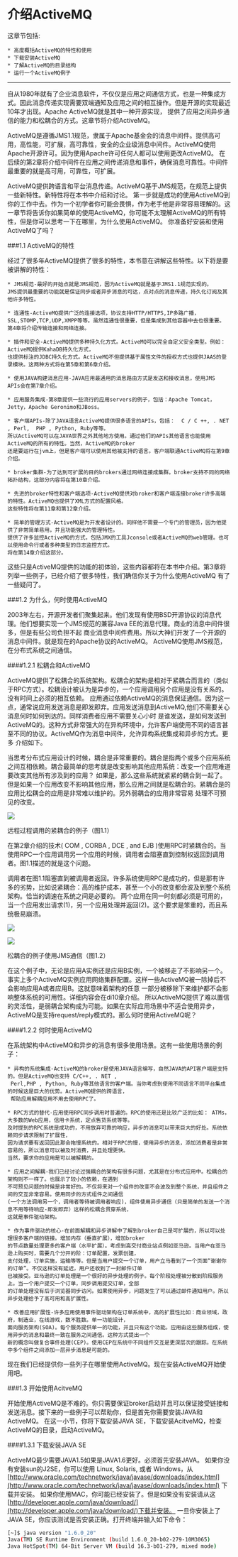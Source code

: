 介绍ActiveMQ
===========================
这章节包括:

    * 高度概括ActiveMQ的特性和使用
    * 下载安装ActiveMQ
    * 了解ActiveMQ的目录结构
    * 运行一个ActiveMQ例子

****

自从1980年就有了企业消息软件，不仅仅是应用之间通信方式，也是一种集成方式。因此消息传递实现需要双端通知及应用之间的相互操作。但是开源的实现最近10年才出现。Apache ActiveMQ就是其中一种开源实现，
提供了应用之间异步通信的能力和松耦合的方式。这章节将介绍ActiveMQ。

ActiveMQ是遵循JMS1.1规范，隶属于Apache基金会的消息中间件。提供高可用，高性能，可扩展，高可靠性，安全的企业级消息中间件。ActiveMQ使用Apache开源许可。因为使用Apache许可任何人都可以使用更改ActiveMQ。
在后续的第2章将介绍中间件在应用之间传递消息和事件，确保消息可靠性。中间件最重要的就是高可用，可靠性，可扩展。

ActiveMQ提供跨语言和平台消息传递。ActiveMQ基于JMS规范，在规范上提供一些新特性。新特性将在本书中介绍和讨论。
第一步就是成功的使用ActiveMQ到你的工作中去。作为一个初学者你可能会畏惧，作为老手他是非常容易理解的。这一章节将告诉你如果简单的使用ActiveMQ，你可能不太理解ActiveMQ的所有特性，但是你可以思考一下在哪里，为什么使用ActiveMQ。
你准备好安装和使用ActiveMQ了吗？

###1.1 ActiveMQ的特性

经过了很多年ActiveMQ提供了很多的特性，本书意在讲解这些特性。以下将是要被讲解的特性：

    * JMS规范-最好的开始点就是JMS规范，因为ActiveMQ就是基于JMS1.1规范实现的。
    JMS提供最重要的功能就是保证同步或者异步消息的可达，点对点的消息传递，持久化订阅及其他许多特性。

    * 连通性-ActiveMQ提供广泛的连接选项，协议支持HTTP/HTTPS,IP多路广播，
    SSL,STOMP,TCP,UDP,XMPP等等。虽然连通性很重要，但是集成到其他容器中去也很重要。
    第4章将介绍传输连接和网络连接。

    * 插件和安全-ActiveMQ提供多种持久化方式。ActiveMQ可以完全自定义安全类型。例如：ActiveMQ提供KahaDB持久化方式，
    也提供标注的JDBC持久化方式。ActiveMQ不但提供基于属性文件的授权方式也提供JAAS的登录模块。这两种方式将在第5章和第6章介绍。

    * 使用JAVA构建消息应用-JAVA应用最通用的消息路由方式是发送和接收消息，使用JMS APIs会在第7章介绍。

    * 应用服务集成-第8章提供一些流行的应用servers的例子，包括：Apache Tomcat，Jetty，Apache Geronimo和JBoss。

    * 客户端APIs-除了JAVA语言ActiveMQ提供很多语言的APIs，包括：  C / C ++, . NET , Perl,  PHP , Python, Ruby等等。
    所以ActiveMQ可以在JAVA世界之外其他地方使用。通过他们的APIs其他语言也能使用ActiveMQ的所有的特性。当然，ActiveMQ的broker
    还是要运行在jvm上，但是客户端可以使用其他被支持的语言。客户端联通ActiveMQ将在第9章介绍。

    * broker集群-为了达到可扩展的目的brokers通过网络连接成集群。broker支持不同的网络拓扑结构，这部分内容将在第10章介绍。

    * 先进的broker特性和客户端选项-ActiveMQ提供对broker和客户端连接broker许多高端的特性。ActiveMQ也提供了XML方式的配置风格。
    这些特性将在第11章和第12章介绍。

    * 简单的管理方式-ActiveMQ是为开发者设计的。同样他不需要一个专门的管理员，因为他提供了非常简单易用，并且功能强大的管理特性。
    提供了许多监控ActiveMQ的方式，包括JMX的工具Jconsole或者ActiveMQ的web管理。也可以使用命令行或者多种类型的日志监控方式。
    将在第14章介绍这部分。

这些只是ActiveMQ提供的功能的初体验，这些内容都将在本书中介绍。第3章将列举一些例子，已经介绍了很多特性，我们确信你关于为什么使用ActiveMQ
有了一些疑问了。

###1.2 为什么，何时使用ActiveMQ

2003年左右，开源开发者们聚集起来。他们发现有使用BSD开源协议的消息代理。他们想要实现一个JMS规范的兼容Java EE的消息代理。商业的消息中间件很多，但是有些公司负担不起
商业消息中间件费用。所以大神们开发了一个开源的消息中间件。就是现在的Apache协议的ActiveMQ。
ActiveMQ使用JMS规范，在分布式系统之间通信。

####1.2.1 松耦合和ActiveMQ

ActiveMQ提供了松耦合的系统架构。松耦合的架构是相对于紧耦合而言的（类似于RPC方式）。松耦设计被认为是异步的，一个应用调用另个应用是没有关系的。没有时间上必须的相互依赖。
应用通过依赖ActiveMQ的消息保证通信。因为这一点，通常说应用发送消息是即发即弃。应用发送消息到ActiveMQ,他们不需要关心消息何时如何到达的。同样消费者应用不需要关心小时
是谁发送，是如何发送到ActiveMQ的。这种方式非常强大的在异构环境中，允许客户端使用不同的语言甚至不同的协议。ActiveMQ作为消息中间件，允许异构系统集成和异步的方式。更多
介绍如下。

当思考分布式应用设计的时候，耦合是非常重要的。耦合是指两个或多个应用系统之间互相依赖。耦合最简单的思考就是改变影响其他应用系统：改变一个应用难道要改变其他所有涉及到的应用？
如果是，那么这些系统就紧紧的耦合到一起了。但是如果一个应用改变不影响其他应用，那么应用之间就是松耦合的。紧耦合是的应用比松耦合的应用是非常难以维护的。另外弱耦合的应用非常容易
处理不可预见的改变。

![](https://github.com/zhaoguangnan/activemq-in-action-translate/blob/master/images/coupled.png)

远程过程调用的紧耦合的例子（图1.1）

在第2章介绍的技术( COM ,  CORBA ,  DCE , and  EJB )使用RPC时紧耦合的。当使用RPC一个应用调用另一个应用的时候，调用者会阻塞直到控制权返回到调用者。图1.1描述的就是这个问题。

调用者在图1.1阻塞直到被调用者返回。许多系统使用RPC是成功的，但是那有许多的劣势，比如说紧耦合：高的维护成本，甚至一个小的改变都会波及到整个系统架构。恰当的调速在系统之间是必要的。
两个应用在同一时刻都必须是可用的，当一个应用发出请求(1)，另一个应用处理并返回(2)。这个要求是笨重的，而且系统极易崩溃。

![](https://github.com/zhaoguangnan/activemq-in-action-translate/blob/master/images/loosely-coupled-recive.png)

![](https://github.com/zhaoguangnan/activemq-in-action-translate/blob/master/images/loosely-coupled-send.png)

松耦合的例子使用JMS通信（图1.2）

在这个例子中，无论是应用A实例还是应用B实例，一个被移走了不影响另一个。事实上多个ActiveMQ实例应用网络集群配置。这样一些ActiveMQ被一除掉后不会影响应用A或者应用B。这就意味着架构的任意
一部分被移除下来维护都不会影响整体系统的可用性。详细内容会在di10章介绍。
所以ActiveMQ提供了难以置信的灵活性，是弱耦合架构成为可能。如果在实际应用场景中不适合使用异步，ActiveMQ是支持request/reply模式的。那么何时使用ActiveMQ呢？

####1.2.2 何时使用ActiveMQ

在系统架构中ActiveMQ和异步的消息有很多使用场景。这有一些使用场景的例子：

    * 异构的系统集成-ActiveMQ的broker是使用JAVA语言编写，自然JAVA的API客户端是支持的。但是ActiveMQ也支持 C/C++, . NET ,
     Perl,PHP , Python, Ruby等其他语言的客户端。当你考虑到使用不同语言不同平台集成的时候这是巨大的优势。ActiveMQ提供的跨语言，
     帮助应用解耦应用不用去使用RPC了。

    * RPC方式的替代-应用使用RPC同步调用时普遍的。RPC的使用还是比较广泛的比如： ATMs，大多数的Web应用，信用卡系统，定点售货系统等等。
    及时提到的RPC系统是成功的，不用放弃可靠的响应，异步的消息可以带来巨大的好处。系统依赖同步请求限制了扩展性，
    因为请求要有返回因此那会拖慢系统的。相对于RPC的慢，使用异步的消息，添加消费者是非常容易的，所以消息可以被及时消费，并且处理更快。
    当然，要求你的应用是可以被解耦的。

    * 应用之间解耦-我们已经讨论过强耦合的架构有很多问题，尤其是在分布式应用中。松耦合的架构则不一样了。也展示了较小的依赖，在遇到
    不可预见问题的时候是非常好的。不仅将来对一个组件的改变不会波及到整个系统，并且组件之间的交互非常容易。使用同步的方式组件之间通信
    (一个方法调用另一个，调用者等待被调用者响应)，组件使用异步通信（只是简单的发送一个消息不用等待响应-即发即弃）这样的松耦合贯穿系统，
    这就是事件驱动架构。

    * 作为事件驱动的核心-在前面解耦和异步讲解中了解到broker自己是可扩展的，所以可以处理很多客户端的链接。增加内存（垂直扩展），增加broker
    的节点数量处理更多的客户端（水平扩展）。考虑到高交付商业站点例如亚马逊。当用户在亚马逊上购买时，需要几个分开的阶：订单配置，发票创建，
    支付处理，订单实施，运输等等。但是当用户提交一个订单，用户立马看到了一个页面“谢谢你的订单”。不仅这样没有延迟，用户还收到了一封邮件订单
    已被接受。亚马逊的订单处理是一个很好的异步处理的例子。每个阶段处理被分散到阶段服务上。当一个用户提交一个订单，同步调用提交订单，全部
    的订单处理没有后于浏览器同步访问。如果使用异步，问题发生了可以通过邮件通知用户。所以异步处理给予了高可用和高扩展性。

    * 改善应用扩展性-许多应用使用事件驱动架构在订单系统中，高的扩展性比如：商业领域，政府，制造业，在线游戏，数不胜数。单一功能设计，
    面向服务架构(SOA)。每个服务提供单一的功能，并且只有这个功能。应用由这些服务组成，使用异步的消息和最终一致在服务之间通信。这种方式提出一个
    新的概念叫做复合事件处理(CEP)。使用CEP在系统中不同组件交互是更深层次的跟踪。在系统中多个组件之间添加一层异步消息是可能的。

现在我们已经提供你一些列子在哪里使用ActiveMQ。现在安装ActiveMQ开始使用吧。




###1.3 开始使用AcitveMQ

开始使用ActiveMQ是不难的。你只需要保证broker启动并且可以保证接受链接和发送消息。接下来的一些例子可以帮助你，但是首先你需要安装JAVA和ActiveMQ。
在这一小节，你将下载安装JAVA SE，下载安装AcitveMQ，检查ActiveMQ的目录，启动ActiveMQ。

####1.3.1 下载安装JAVA SE

ActiveMQ最少需要JAVA1.5如果是JAVA1.6更好。必须首先安装JAVA。 如果你没有安装sun的J2SE，你可以使用 Linux, Solaris, 或者 Windows，从
[http://www.oracle.com/technetwork/java/javase/downloads/index.html](http://www.oracle.com/technetwork/java/javase/downloads/index.html)
下载并安装。
如果你使用MAC，你可能已经安装了。但是如果没有安装请从这[http://developer.apple.com/java/download/](http://developer.apple.com/java/download/)下载并安装。
一旦你安装上了JAVA SE，你应该测试是否安装正确。打开终端并输入如下命令：

```Bash
[~]$ java version "1.6.0_20"
Java(TM) SE Runtime Environment (build 1.6.0_20-b02-279-10M3065)
Java HotSpot(TM) 64-Bit Server VM (build 16.3-b01-279, mixed mode)
```





